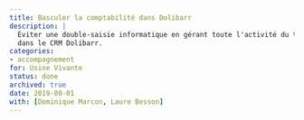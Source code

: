 ```yaml
---
title: Basculer la comptabilité dans Dolibarr
description: |
  Éviter une double-saisie informatique en gérant toute l'activité du tiers-lieu
  dans le CRM Dolibarr.
categories:
- accompagnement
for: Usine Vivante
status: done
archived: true
date: 2019-09-01
with: [Dominique Marcon, Laure Besson]
---
```


